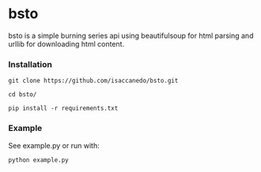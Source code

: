 # bsto

bsto is a simple burning series api using beautifulsoup for html parsing and urllib for downloading html content.

### Installation

`git clone https://github.com/isaccanedo/bsto.git`

`cd bsto/`

`pip install -r requirements.txt`

### Example

See example.py or run with:

`python example.py`